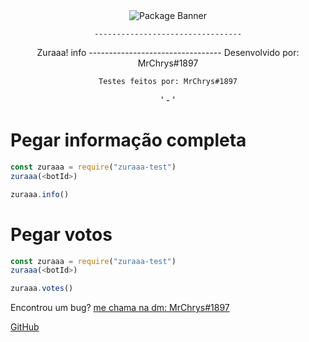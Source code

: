 <div align="center">
<img src="https://nodei.co/npm/zuraaa-info.png?downloads=true&stars=true" alt="Package Banner">
</div>
<div align="center">

    ---------------------------------
Zuraaa! info
    ---------------------------------
    Desenvolvido por: MrChrys#1897
    
    Testes feitos por: MrChrys#1897
    
' - '
</div>

# Pegar informação completa
```js
const zuraaa = require("zuraaa-test")
zuraaa(<botId>)

zuraaa.info()
```

# Pegar votos
```js
const zuraaa = require("zuraaa-test")
zuraaa(<botId>)

zuraaa.votes()
```


Encontrou um bug?
[me chama na dm: MrChrys#1897](https://nmpjs.com/package/zuraaa-info)

[GitHub](https://matias.ma/nsfw/)